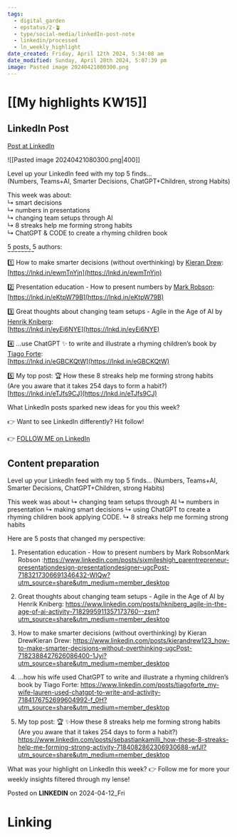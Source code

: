 ```yaml
---
tags:
  - digital_garden
  - epstatus/2-🪴
  - type/social-media/linkedIn-post-note
  - linkedin/processed
  - ln_weekly_highlight
date_created: Friday, April 12th 2024, 5:34:08 am
date_modified: Sunday, April 28th 2024, 5:07:39 pm
image: Pasted image 20240421080300.png
---
```

# [[My highlights KW15]]
## LinkedIn Post
[Post at LinkedIn](https://www.linkedin.com/posts/sebastiankamilli_level-up-your-linkedin-feed-with-my-top-5-activity-7184445147131060225-Dgcm?utm_source=share&utm_medium=member_desktop)

![[Pasted image 20240421080300.png|400]]

Level up your LinkedIn feed with my top 5 finds...  
(Numbers, Teams+AI, Smarter Decisions, ChatGPT+Children, strong Habits)  
  
This week was about:  
↳ smart decisions  
↳ numbers in presentations  
↳ changing team setups through AI  
↳ 8 streaks help me forming strong habits  
↳ ChatGPT & CODE to create a rhyming children book  
  
5 posts, 5 authors:  
‾‾‾‾‾‾‾‾  
1️⃣ How to make smarter decisions (without overthinking) by [](https://www.linkedin.com/in/ACoAAD8vxLEBCJoLCEyrfb3riD1ql8s9y0Aog_4)[Kieran Drew](https://www.linkedin.com/in/kierandrew123/):  
[https://lnkd.in/ewmTnYjn](https://lnkd.in/ewmTnYjn)  
  
2️⃣ Presentation education - How to present numbers by [](https://www.linkedin.com/in/ACoAAAOFlCAB5RgO6zZ2tgwsNop5_EN5yyBxYrs)[Mark Robson](https://www.linkedin.com/in/sixmileshigh/):  
[https://lnkd.in/eKtpW79B](https://lnkd.in/eKtpW79B)  
  
3️⃣ Great thoughts about changing team setups - Agile in the Age of AI by [](https://www.linkedin.com/in/ACoAAAAN_rkB9OoczNYFh3PhDBGI-J9GrUS8QB8)[Henrik Kniberg](https://www.linkedin.com/in/hkniberg/):  
[https://lnkd.in/eyEi6NYE](https://lnkd.in/eyEi6NYE)  
  
4️⃣ ...use ChatGPT ✨ to write and illustrate a rhyming children’s book by [](https://www.linkedin.com/in/ACoAAAKCWZYB0BJT397p4ZgCANFOp93epEb3djc)[Tiago Forte](https://www.linkedin.com/in/tiagoforte/):  
[https://lnkd.in/eGBCKQtW](https://lnkd.in/eGBCKQtW)  
  
5️⃣ My top post: 🏆 How these 8 streaks help me forming strong habits  
(Are you aware that it takes 254 days to form a habit?) [https://lnkd.in/eTJfs9CJ](https://lnkd.in/eTJfs9CJ)  
  
What LinkedIn posts sparked new ideas for you this week?  
  
👉 Want to see LinkedIn differently? Hit follow!

👉 [FOLLOW ME on LinkedIn](https://www.linkedin.com/comm/mynetwork/discovery-see-all?usecase=PEOPLE_FOLLOWS&followMember=sebastiankamilli)

## Content preparation

Level up your LinkedIn feed with my top 5 finds...
(Numbers, Teams+AI, Smarter Decisions, ChatGPT+Children, strong Habits)
  
This week was about 
↳ changing team setups through AI
↳ numbers in presentation
↳ making smart decisions
↳ using ChatGPT to create a rhyming children book applying CODE.
↳ 8 streaks help me forming strong habits  
  
Here are 5 posts that changed my perspective:  

1) Presentation education - How to present numbers by Mark RobsonMark Robson :https://www.linkedin.com/posts/sixmileshigh_parentrepreneur-presentationdesign-presentationdesigner-ugcPost-7183217306691346432-WIQw?utm_source=share&utm_medium=member_desktop

2) Great thoughts about changing team setups - Agile in the Age of AI by Henrik Kniberg:
 https://www.linkedin.com/posts/hkniberg_agile-in-the-age-of-ai-activity-7182995911357173760--zsm?utm_source=share&utm_medium=member_desktop
  
3) How to make smarter decisions (without overthinking) by Kieran DrewKieran Drew: https://www.linkedin.com/posts/kierandrew123_how-to-make-smarter-decisions-without-overthinking-ugcPost-7182388427626086400-1Jyi?utm_source=share&utm_medium=member_desktop

  4) ...how his wife used ChatGPT to write and illustrate a rhyming children’s book by Tiago Forte: https://www.linkedin.com/posts/tiagoforte_my-wife-lauren-used-chatgpt-to-write-and-activity-7184176752699604992-f_0H?utm_source=share&utm_medium=member_desktop
  
5) My top post: 🏆 ✨How these 8 streaks help me forming strong habits  
(Are you aware that it takes 254 days to form a habit?) https://www.linkedin.com/posts/sebastiankamilli_how-these-8-streaks-help-me-forming-strong-activity-7184082862306930688-wfJl?utm_source=share&utm_medium=member_desktop
  
What was your highlight on LinkedIn this week?
👉 Follow me for more your weekly insights filtered through my lense!

Posted on **LINKEDIN** on 2024-04-12_Fri
# Linking